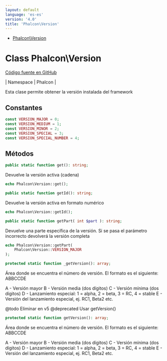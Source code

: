```yaml
---
layout: default
language: 'es-es'
version: '4.0'
title: 'Phalcon\Version'
---
```


* [Phalcon\Version](#version)

<h1 id="version">Class Phalcon\Version</h1>

[Código fuente en GitHub](https://github.com/phalcon/cphalcon/blob/4.2.x/phalcon/Version.zep)

| Namespace | Phalcon |

Esta clase permite obtener la versión instalada del framework

## Constantes

```php
const VERSION_MAJOR = 0;
const VERSION_MEDIUM = 1;
const VERSION_MINOR = 2;
const VERSION_SPECIAL = 3;
const VERSION_SPECIAL_NUMBER = 4;
```

## Métodos

```php
public static function get(): string;
```

Devuelve la versión activa (cadena)

```php
echo Phalcon\Version::get();
```

```php
public static function getId(): string;
```

Devuelve la versión activa en formato numérico

```php
echo Phalcon\Version::getId();
```

```php
public static function getPart( int $part ): string;
```

Devuelve una parte específica de la versión. Si se pasa el parámetro incorrecto devolverá la versión completa

```php
echo Phalcon\Version::getPart(
    Phalcon\Version::VERSION_MAJOR
);
```

```php
protected static function _getVersion(): array;
```

Área donde se encuentra el número de versión. El formato es el siguiente: ABBCCDE

A - Versión mayor B - Versión media (dos dígitos) C - Versión mínima (dos dígitos) D - Lanzamiento especial: 1 = alpha, 2 = beta, 3 = RC, 4 = stable E - Versión del lanzamiento especial, ej. RC1, Beta2 etc.

@todo Eliminar en v5 @deprecated Usar getVersion()

```php
protected static function getVersion(): array;
```

Área donde se encuentra el número de versión. El formato es el siguiente: ABBCCDE

A - Versión mayor B - Versión media (dos dígitos) C - Versión mínima (dos dígitos) D - Lanzamiento especial: 1 = alpha, 2 = beta, 3 = RC, 4 = stable E - Versión del lanzamiento especial, ej. RC1, Beta2 etc.
